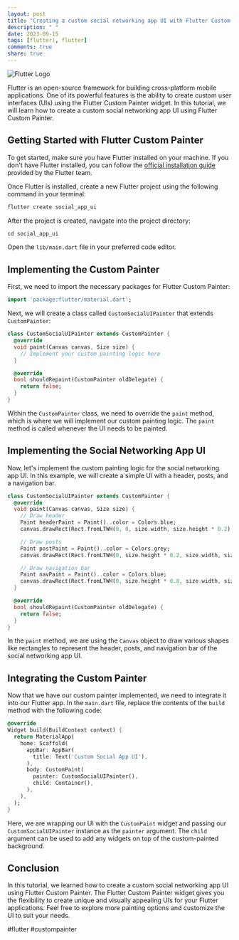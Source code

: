 ```yaml
---
layout: post
title: "Creating a custom social networking app UI with Flutter Custom Painter"
description: " "
date: 2023-09-15
tags: [flutter), flutter]
comments: true
share: true
---
```


![Flutter Logo](https://flutter.dev/images/flutter-logo-sharing.png#flutter)

Flutter is an open-source framework for building cross-platform mobile applications. One of its powerful features is the ability to create custom user interfaces (UIs) using the Flutter Custom Painter widget. In this tutorial, we will learn how to create a custom social networking app UI using Flutter Custom Painter.

## Getting Started with Flutter Custom Painter

To get started, make sure you have Flutter installed on your machine. If you don't have Flutter installed, you can follow the [official installation guide](https://flutter.dev/docs/get-started/install) provided by the Flutter team.

Once Flutter is installed, create a new Flutter project using the following command in your terminal:

```dart
flutter create social_app_ui
```

After the project is created, navigate into the project directory:

```dart
cd social_app_ui
```

Open the `lib/main.dart` file in your preferred code editor.

## Implementing the Custom Painter

First, we need to import the necessary packages for Flutter Custom Painter:

```dart
import 'package:flutter/material.dart';
```

Next, we will create a class called `CustomSocialUIPainter` that extends `CustomPainter`:

```dart
class CustomSocialUIPainter extends CustomPainter {
  @override
  void paint(Canvas canvas, Size size) {
    // Implement your custom painting logic here
  }

  @override
  bool shouldRepaint(CustomPainter oldDelegate) {
    return false;
  }
}
```

Within the `CustomPainter` class, we need to override the `paint` method, which is where we will implement our custom painting logic. The `paint` method is called whenever the UI needs to be painted.

## Implementing the Social Networking App UI

Now, let's implement the custom painting logic for the social networking app UI. In this example, we will create a simple UI with a header, posts, and a navigation bar.

```dart
class CustomSocialUIPainter extends CustomPainter {
  @override
  void paint(Canvas canvas, Size size) {
    // Draw header
    Paint headerPaint = Paint()..color = Colors.blue;
    canvas.drawRect(Rect.fromLTWH(0, 0, size.width, size.height * 0.2), headerPaint);

    // Draw posts
    Paint postPaint = Paint()..color = Colors.grey;
    canvas.drawRect(Rect.fromLTWH(0, size.height * 0.2, size.width, size.height * 0.6), postPaint);

    // Draw navigation bar
    Paint navPaint = Paint()..color = Colors.blue;
    canvas.drawRect(Rect.fromLTWH(0, size.height * 0.8, size.width, size.height * 0.2), navPaint);
  }

  @override
  bool shouldRepaint(CustomPainter oldDelegate) {
    return false;
  }
}
```

In the `paint` method, we are using the `Canvas` object to draw various shapes like rectangles to represent the header, posts, and navigation bar of the social networking app UI.

## Integrating the Custom Painter

Now that we have our custom painter implemented, we need to integrate it into our Flutter app. In the `main.dart` file, replace the contents of the `build` method with the following code:

```dart
@override
Widget build(BuildContext context) {
  return MaterialApp(
    home: Scaffold(
      appBar: AppBar(
        title: Text('Custom Social App UI'),
      ),
      body: CustomPaint(
        painter: CustomSocialUIPainter(),
        child: Container(),
      ),
    ),
  );
}
```

Here, we are wrapping our UI with the `CustomPaint` widget and passing our `CustomSocialUIPainter` instance as the `painter` argument. The `child` argument can be used to add any widgets on top of the custom-painted background.

## Conclusion

In this tutorial, we learned how to create a custom social networking app UI using Flutter Custom Painter. The Flutter Custom Painter widget gives you the flexibility to create unique and visually appealing UIs for your Flutter applications. Feel free to explore more painting options and customize the UI to suit your needs.

#flutter #custompainter